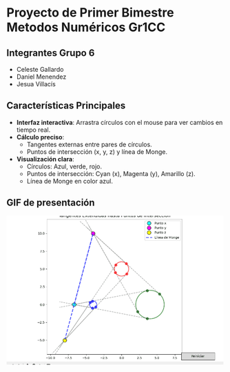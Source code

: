 # Proyecto de Primer Bimestre Metodos Numéricos Gr1CC
## Integrantes Grupo 6
- Celeste Gallardo
- Daniel Menendez
- Jesua Villacís

##  Características Principales
- **Interfaz interactiva**: Arrastra círculos con el mouse para ver cambios en tiempo real.
- **Cálculo preciso**: 
  - Tangentes externas entre pares de círculos.
  - Puntos de intersección (x, y, z) y línea de Monge.
- **Visualización clara**:
  - Círculos: Azul, verde, rojo.
  - Puntos de intersección: Cyan (x), Magenta (y), Amarillo (z).
  - Línea de Monge en color azul.

## GIF de presentación
![Demo del Proyecto](./Proyecto.gif)
